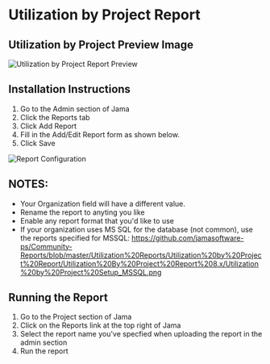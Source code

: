 # Utilization by Project Report

## Utilization by Project Preview Image
![Utilization by Project Report Preview](https://github.com/jamasoftware-ps/Community-Reports/blob/master/Utilization%20Reports/Utilization%20by%20Project%20Report/Utilization%20By%20Project%20Report%208.x/Utilization%20by%20Project%20preview.png)

## Installation Instructions
1. Go to the Admin section of Jama
2. Click the Reports tab
3. Click Add Report
4. Fill in the Add/Edit Report form as shown below.
5. Click Save

![Report Configuration](https://github.com/jamasoftware-ps/Community-Reports/blob/master/Utilization%20Reports/Utilization%20by%20Project%20Report/Utilization%20By%20Project%20Report%208.x/Utilization%20by%20Project%20Setup_MySQL.png)

## NOTES: 
- Your Organization field will have a different value.  
- Rename the report to anyting you like
- Enable any report format that you'd like to use
- If your organization uses MS SQL for the database (not common), use the reports specified for MSSQL: https://github.com/jamasoftware-ps/Community-Reports/blob/master/Utilization%20Reports/Utilization%20by%20Project%20Report/Utilization%20By%20Project%20Report%208.x/Utilization%20by%20Project%20Setup_MSSQL.png 

## Running the Report
1. Go to the Project section of Jama
2. Click on the Reports link at the top right of Jama
3. Select the report name you've specfied when uploading the report in the admin section 
4. Run the report
